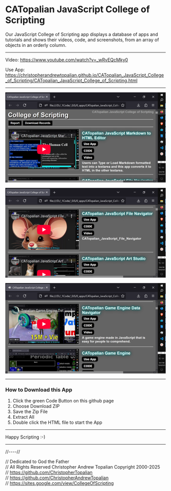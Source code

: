 # CATopalian JavaScript College of Scripting
Our JavaScript College of Scripting app displays a database of apps and tutorials and shows their videos, code, and screenshots, from an array of objects in an orderly column.  

---

Video: https://www.youtube.com/watch?v=_wRvEQcMky0

Use App: https://christopherandrewtopalian.github.io/CATopalian_JavaScript_College_of_Scripting/CATopalian_JavaScript_College_of_Scripting.html

---

![001](src/media/textures/screenshots/CATopalian_JavaScript_College_of_Scripting_001.PNG)

![001](src/media/textures/screenshots/CATopalian_JavaScript_College_of_Scripting_002.PNG)

![001](src/media/textures/screenshots/CATopalian_JavaScript_College_of_Scripting_003.PNG)

---

### How to Download this App
1. Click the green Code Button on this github page
2. Choose Download ZIP
3. Save the Zip File
4. Extract All
5. Double click the HTML file to start the App

---

Happy Scripting :-)

---

//----//  

// Dedicated to God the Father  
// All Rights Reserved Christopher Andrew Topalian Copyright 2000-2025  
// https://github.com/ChristopherTopalian  
// https://github.com/ChristopherAndrewTopalian  
// https://sites.google.com/view/CollegeOfScripting

